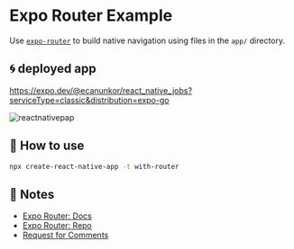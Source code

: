 # Expo Router Example

Use [`expo-router`](https://expo.github.io/router) to build native navigation using files in the `app/` directory.


## 🌀 deployed app
https://expo.dev/@ecanunkor/react_native_jobs?serviceType=classic&distribution=expo-go

![reactnativepap](https://user-images.githubusercontent.com/63639477/231211908-213b680b-a2cf-4ea8-9bce-7cec2cce20e0.PNG)


## 🚀 How to use

```sh
npx create-react-native-app -t with-router
```

## 📝 Notes

- [Expo Router: Docs](https://expo.github.io/router)
- [Expo Router: Repo](https://github.com/expo/router)
- [Request for Comments](https://github.com/expo/router/discussions/1)
